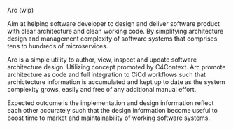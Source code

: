 Arc
(wip)

Aim at helping software developer to design and deliver software product with clear architecture and clean working code. By simplifying architecture design and management complexity of software systems that comprises tens to hundreds of microservices. 

Arc is a simple utility to author, view, inspect and update software architecture design. Utilizing concept promoted by C4Context. Arc promote architecture as code and full integration to CiCd workflows such that archictecture information is accumulated and kept up to date as the system complexity grows, easily and free of any additional manual effort. 

Expected outcome is the implementation and design information reflect each other accurately such that the design information become useful to boost time to market and maintainability of working software systems.